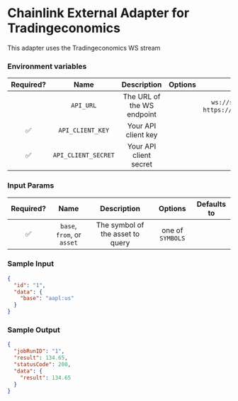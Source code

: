 # Chainlink External Adapter for Tradingeconomics

This adapter uses the Tradingeconomics WS stream

### Environment variables

| Required? |        Name         |        Description         | Options |                                    Defaults to                                    |
| :-------: | :-----------------: | :------------------------: | :-----: | :-------------------------------------------------------------------------------: |
|           |      `API_URL`      | The URL of the WS endpoint |         | `ws://stream.tradingeconomics.com/` or `https://api.tradingeconomics.com/markets` |
|    ✅     |  `API_CLIENT_KEY`   |    Your API client key     |         |                                                                                   |
|    ✅     | `API_CLIENT_SECRET` |   Your API client secret   |         |                                                                                   |

### Input Params

| Required? |            Name            |           Description            |     Options      | Defaults to |
| :-------: | :------------------------: | :------------------------------: | :--------------: | :---------: |
|    ✅     | `base`, `from`, or `asset` | The symbol of the asset to query | one of `SYMBOLS` |             |

### Sample Input

```json
{
  "id": "1",
  "data": {
    "base": "aapl:us"
  }
}
```

### Sample Output

```json
{
  "jobRunID": "1",
  "result": 134.65,
  "statusCode": 200,
  "data": {
    "result": 134.65
  }
}
```
